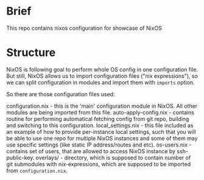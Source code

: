 # Brief

This repo contains nixos configuration for showcase of NixOS

# Structure

NixOS is following goal to perform whole OS config in one configuration file. But still, NixOS allows us to import configuration files ("nix expressions"), so we can split configuration in modules and import them with `imports` option.

So there are those configuration files used:

configuration.nix - this is the 'main' configuration module in NixOS. All other modules are being imported from this file.
auto-apply-config.nix - contains routine for performing automatical fetching config from git repo, building and switching to this configuration.
local_settings.nix - this file included as an example of how to provide per-instance local settings, such that you will be able to use one repo for multiple NixOS instances and some of them may use specific settings (like static IP address/routes and etc).
os-users.nix - contains set of users, that are allowed to access NixOS instance by ssh-public-key.
overlays/ - directory, which is supposed to contain number of git submodules with nix-expressions, which are supposed to be imported from `configuration.nix`.
